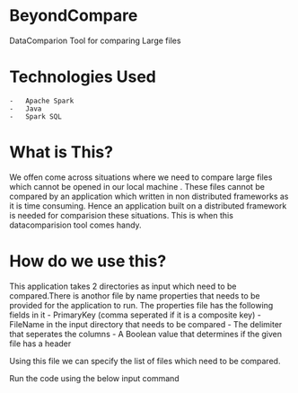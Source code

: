 # BeyondCompare
DataComparion Tool for comparing Large files

# Technologies Used
    -	Apache Spark
    -	Java
    -   Spark SQL
    
  
 # What is This?
  
  We offen come across situations where we need to compare large files which cannot be opened in our local machine . These files cannot be compared by an application which written in non distributed frameworks as it is time consuming. Hence an application built on a distributed framework is needed for comparision these situations. This is when this datacomparision tool comes handy.
  
  # How do we use this?
  
  This application takes 2 directories as input which need to be compared.There is anothor file by name properties that needs to be provided for the application to run. 
  The properties file has the following fields in it
    -   PrimaryKey (comma seperated if it is a composite key)
    -   FileName in the input directory that needs to be compared
    -   The delimiter that seperates the columns
    -   A Boolean value that determines if the given file has a header
    
  Using this file we can specify the list of files which need to be compared.
    
 Run the code using the below input command
 
  
  
  
  
  

